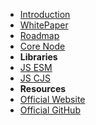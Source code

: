 - [Introduction](/ "BitShares Blockchain - Documentation")
- [WhitePaper](whitepaper "BitShares Blockchain - Whitepaper")
- [Roadmap](roadmap "BitShares Blockchain - Roadmap")
- [Core Node](bitshares-core "BitShares Blockchain - Core Node")
- **Libraries**
- [JS ESM](bitsharesjs "BitShares Blockchain - BitSharesJS")
- [JS CJS](btsdex "BitShares Blockchain - btsdex")
- **Resources**
- [Official Website](https://bitshares.github.io)
- [Official GitHub](https://github.com/bitshares)
